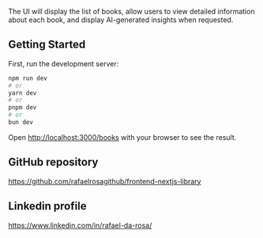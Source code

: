 The UI will display the list of books, allow users to view detailed information about each book, and display AI-generated insights when requested.

## Getting Started

First, run the development server:

```bash
npm run dev
# or
yarn dev
# or
pnpm dev
# or
bun dev
```

Open [http://localhost:3000/books](http://localhost:3000/books) with your browser to see the result.

## GitHub repository
https://github.com/rafaelrosagithub/frontend-nextjs-library

## Linkedin profile
https://www.linkedin.com/in/rafael-da-rosa/



